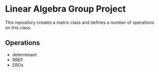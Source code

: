 # Linear Algebra Group Project

This repository creates a matrix class and defines a number of operations on this class.

## Operations
- determinant
- RREF
- EROs
